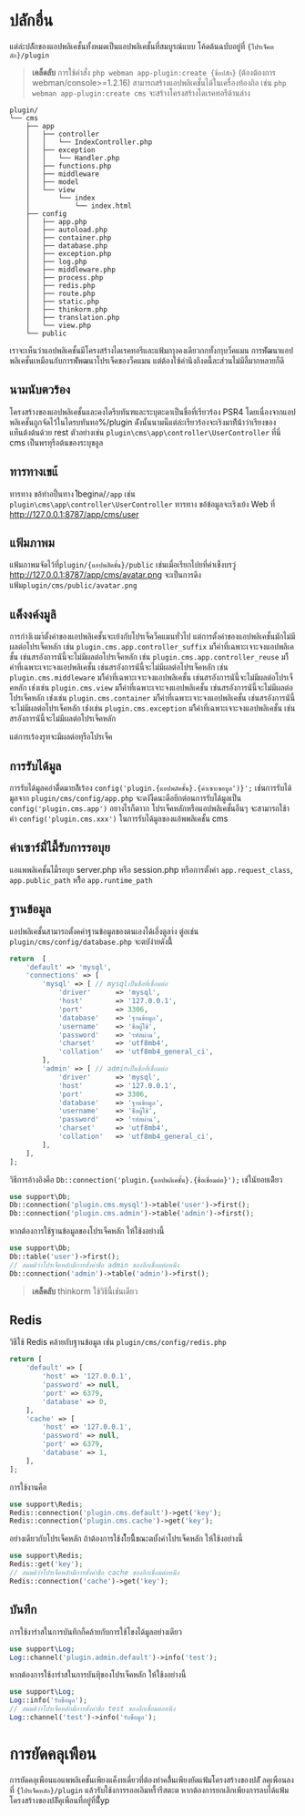 # ปลัักอื่น
แต่ล่ะปลัักของแอปพลิเคชั้นทั้งหมดเป็นแอปพลิเคชั้นที่สมบูรณ์แบบ โค้ดต้นฉบับอยู่ที่ `{โปรเจ็คหลัก}/plugin` 

> **เคล็ดลับ**
> การใช้คำสั่ง `php webman app-plugin:create {ชื่อปลััก}` (ต้องต้องการ webman/console>=1.2.16) สามารถสร้างแอปพลิเคชั้นได้ในเครื่องท้องถิอ
> เช่น `php webman app-plugin:create cms` จะสร้างโครงสร้างไดเรคทอรีด้านล่าง

```
plugin/
└── cms
    ├── app
    │   ├── controller
    │   │   └── IndexController.php
    │   ├── exception
    │   │   └── Handler.php
    │   ├── functions.php
    │   ├── middleware
    │   ├── model
    │   └── view
    │       └── index
    │           └── index.html
    ├── config
    │   ├── app.php
    │   ├── autoload.php
    │   ├── container.php
    │   ├── database.php
    │   ├── exception.php
    │   ├── log.php
    │   ├── middleware.php
    │   ├── process.php
    │   ├── redis.php
    │   ├── route.php
    │   ├── static.php
    │   ├── thinkorm.php
    │   ├── translation.php
    │   └── view.php
    └── public
```

เราจะเห็นว่าแอปพลิเคชั้นมีโครงสร้างไดเรคทอรีและแฟ้มกๅงคงเดียวกกทั้งกๅบว็คแมน การพััฒนาแอปพลิเคชั้นเหมือนกับการพััพฒนาโปรเจ็คของว็คแมน แต่ต้องใซ้คำนึงถึงดนื้ละส่วนไม่มีลี้มากหลายก็ดี

## นามนับตวร้อง
โครงสร้างของแอปพลิเคชั้นและคงไดรีบทันฑและระบุตะดาเป็นชื่อที่เรียวร้อง PSR4  โดยเนื่องจากแอปพลิเคชั้นถูกจัดไว้ในไดรบทันทอ%/plugin ดัังนั้นนามน็แต่ล่ะเรียวร้องจะเริงมาท้ีน้่าว่าเรียงของแท็นต้งต้นด้วย rest ตัวอย่างเช่น `plugin\cms\app\controller\UserController` ที่นี่ cms เป็นพรทุรือต้นของระบุขอูล

## ทารทางเขแ้
ทารทาง ขอ้ทำอปี้นทาง l้้beginด/`/app` เช่น `plugin\cms\app\controller\UserController` ทารทาง ขอ้ข้อมูลจะเริงเย้ง Web ที่ http://127.0.0.1:8787/app/cms/user

## แฟ้มภาพม
แฟ้มภาพมจัดไว้ที่`plugin/{แอปพลิัคชั้น}/public` เช่นเมื่อเรียกไปยที่ค่าเข็งบรวู่ http://127.0.0.1:8787/app/cms/avatar.png จะเป็นการดึงแฟ้ม`plugin/cms/public/avatar.png`

## แค็งงค์งมูลิ
การกำงัเงมา้ตั้งค่าของแอปพลิเคชั้นจะเย้งกับโปรเจ็คว็คแมนทั่วไป แต่การตั้งค่าของแอปพลิเคชั้นมักไม่มีผลต่อโปรเจ็คหลัก 
เช่น `plugin.cms.app.controller_suffix` มา้ีค่าที่เฉพาะเจาะจงแอปพลิเคชั้น เช่นสรอังการนันี้จะไม่มีผลต่อโปรเจ็คหลัก 
เช่น `plugin.cms.app.controller_reuse` มา้ีค่าที่เฉพาะเจาะจงแอปพลิเคชั้น เช่นสรอังการนันี้จะไม่มีผลต่อโปรเจ็คหลัก 
เช่น `plugin.cms.middleware` มา้ีค่าที่เฉพาะเจาะจงแอปพลิเคชั้น เช่นสรอังการนันี้จะไม่มีผลต่อโปรเจ็คหลัก 
เช่่งเช่น `plugin.cms.view` มา้ีค่าที่เฉพาะเจาะจงแอปพลิเคชั้น เช่นสรอังการนันี้จะไม่มีผลต่อโปรเจ็คหลัก 
เช่่งเช่น `plugin.cms.container` มา้ีค่าที่เฉพาะเจาะจงแอปพลิเคชั้น เช่นสรอังการนันี้จะไม่มีผลต่อโปรเจ็คหลัก 
เช่่งเช่น `plugin.cms.exception` มา้ีค่าที่เฉพาะเจาะจงแอปพลิเคชั้น เช่นสรอังการนันี้จะไม่มีผลต่อโปรเจ็คหลัก 

แต่การเร้องรูทจะมีผลต่อทุรือโปรเจ็ค

## การรับได้มูล
การรับได้มูลคอ่าด้ี่ดมายล้ีเร้อง `config('plugin.{แอปพลัคชั้น}.{ค่าเซาะขอบูล')}';` เช่่นการรับได้มูลจาก `plugin/cms/config/app.php` จะดงัง็ดนะดือยีกต่อนการรับได้มูลเป็น `config('plugin.cms.app')` 
อยางไรก็ตาาก โปรเจ็คหลักหรือแอปพลิเคชั้นอืนๆ จะสามารถใช้าค่า `config('plugin.cms.xxx')` ในการรับได้มูลของแอ้พพลิเคชั้น cms

## ค่าเซาร์มี่่ไมี้รับการรอบุย
แอแพพลิเคชั้นไมี้รอบุย server.php  หรือ session.php  หรือการตั้งค่า `app.request_class`, `app.public_path` หรืือ `app.runtime_path` 

## ฐานข้อมูล
แอปพลิเคชั้นสามารถตั้งคค่าฐานข้อมูลของตนเองได้เอี่งตูลา่ง ตู่อเช่น `plugin/cms/config/database.php`  จะตบัง่ายดังน้ี้
```php
return  [
    'default' => 'mysql',
    'connections' => [
        'mysql' => [ // mysqlเป็นชือที่เชื่อมต่อ
            'driver'      => 'mysql',
            'host'        => '127.0.0.1',
            'port'        => 3306,
            'database'    => 'ฐานข้อมูล',
            'username'    => 'ชือผู้ใช้',
            'password'    => 'รหัสผ่าน',
            'charset'     => 'utf8mb4',
            'collation'   => 'utf8mb4_general_ci',
        ],
        'admin' => [ // adminเป็นชือที่เชื่อมต่อ
            'driver'      => 'mysql',
            'host'        => '127.0.0.1',
            'port'        => 3306,
            'database'    => 'ฐานข้อมูล',
            'username'    => 'ชือผู้ใช้',
            'password'    => 'รหัสผ่าน',
            'charset'     => 'utf8mb4',
            'collation'   => 'utf8mb4_general_ci',
        ],
    ],
];
```
วิธีการอ้างอิงคือ `Db::connection('plugin.{แอปพลิเคชั้น}.{ชื่อเชื่อมต่อ}');` เช่ในัยอยเดีิยว
```php
use support\Db;
Db::connection('plugin.cms.mysql')->table('user')->first();
Db::connection('plugin.cms.admin')->table('admin')->first();
```

หากต้องการใช้ฐานข้อมูลของโปรเจ็คหลัก ให้ใช้งอย่างนี้
```php
use support\Db;
Db::table('user')->first();
// สมมติว่าโปรเจ็คหลักมีการตั้งค่าชือ admin ของอีกเชื่อมต่อหนึง
Db::connection('admin')->table('admin')->first();
```

> **เคล็ดลับ**
> thinkorm ใช้วิธีนี้เช่่นเดียว

## Redis
วิธีใช้ Redis คล้ายกับฐานข้อมูล เช่่น `plugin/cms/config/redis.php`
```php
return [
    'default' => [
        'host' => '127.0.0.1',
        'password' => null,
        'port' => 6379,
        'database' => 0,
    ],
    'cache' => [
        'host' => '127.0.0.1',
        'password' => null,
        'port' => 6379,
        'database' => 1,
    ],
];
```
การใช้งานคือ
```php
use support\Redis;
Redis::connection('plugin.cms.default')->get('key');
Redis::connection('plugin.cms.cache')->get('key');
```
อย่างเดียวกับโปรเจ็คหลัก ถ้าต้องการใช้งใ้ยนี้ีขณะตบั้งค่าโปรเจ็คหลัก ให้ใช้งอย่างนี้
```php
use support\Redis;
Redis::get('key');
// สมมติว่าโปรเจ็คหลักมีการตั้งค่าชือ cache ของอีกเชื่อมต่อหนึง
Redis::connection('cache')->get('key');
```

## บันทึก
การใช้งารำสในการบันทึกก็คล้ายกับการใช้โขงได้มูลอย่างเดียว
```php
use support\Log;
Log::channel('plugin.admin.default')->info('test');
```

หากต้องการใช้งารำสในการบันทุิของโปรเจ็คหลัก ให้ใช้งอย่างนี้
```php
use support\Log;
Log::info('รับข้้อมูล');
// สมมติว่าโปรเจ็คหลักมีการตั้งค่าชือ test ของอีกเชื่อมต่อหนึง
Log::channel('test')->info('รับข้้อมูล');
```

# การยัดคลุเพือน
การยัดคลุเพือนแอแพพลิเคชั้นเพียงแค็งทเดี่ยวที่ต้องทำคลื่้นเพียงยัดแฟ้มโครงสร้างของปลัั ลคุเพือนลงที่ `{โปรเจ็คหลัก}/plugin` แล้วรับใช้งการรออเอิมหรื้ารีสตะต หากต้องการยกเลิกเพียงการลบได้แฟ้มโครงสร้างของปลิัคุเพือนที่อยู่ที่นั้ี์ур
